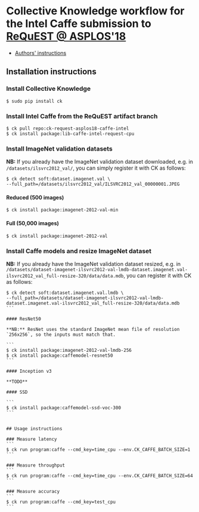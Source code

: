 # Collective Knowledge workflow for the Intel Caffe submission to [ReQuEST @ ASPLOS'18](http://cknowledge.org/request-cfp-asplos2018.html)

- [Authors' instructions](https://github.com/intel/caffe/wiki/ReQuEST-Artifact-Installation-Guide)

## Installation instructions

### Install Collective Knowledge

```
$ sudo pip install ck
```

### Install Intel Caffe from the ReQuEST artifact branch

```
$ ck pull repo:ck-request-asplos18-caffe-intel
$ ck install package:lib-caffe-intel-request-cpu
```

### Install ImageNet validation datasets

**NB:** If you already have the ImageNet validation dataset downloaded, e.g. in
`/datasets/ilsvrc2012_val/`, you can simply register it with CK as follows:

```
$ ck detect soft:dataset.imagenet.val \
--full_path=/datasets/ilsvrc2012_val/ILSVRC2012_val_00000001.JPEG
```

#### Reduced (500 images)
```
$ ck install package:imagenet-2012-val-min
```

#### Full (50,000 images)
```
$ ck install package:imagenet-2012-val
```

### Install Caffe models and resize ImageNet dataset


**NB:** If you already have the ImageNet validation dataset resized, e.g. in `/datasets/dataset-imagenet-ilsvrc2012-val-lmdb-dataset.imagenet.val-ilsvrc2012_val_full-resize-320/data/data.mdb`,
you can register it with CK as follows:

````
$ ck detect soft:dataset.imagenet.val.lmdb \
--full_path=/datasets/dataset-imagenet-ilsvrc2012-val-lmdb-dataset.imagenet.val-ilsvrc2012_val_full-resize-320/data/data.mdb
```

#### ResNet50

**NB:** ResNet uses the standard ImageNet mean file of resolution `256x256`, so the inputs must match that.

```
$ ck install package:imagenet-2012-val-lmdb-256
$ ck install package:caffemodel-resnet50
```

#### Inception v3

**TODO**

#### SSD

```
$ ck install package:caffemodel-ssd-voc-300
```


## Usage instructions

### Measure latency
```
$ ck run program:caffe --cmd_key=time_cpu --env.CK_CAFFE_BATCH_SIZE=1
```

### Measure throughput
```
$ ck run program:caffe --cmd_key=time_cpu --env.CK_CAFFE_BATCH_SIZE=64
```

### Measure accuracy
```
$ ck run program:caffe --cmd_key=test_cpu
```
